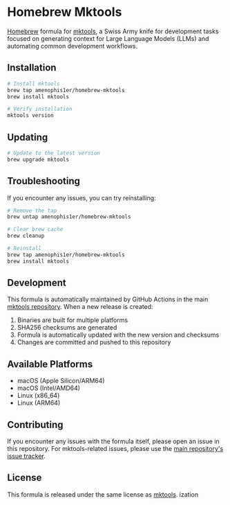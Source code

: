 
# Homebrew Mktools

[Homebrew](https://brew.sh) formula for [mktools](https://github.com/amenophis1er/mktools), a Swiss Army knife for development tasks focused on generating context for Large Language Models (LLMs) and automating common development workflows.

## Installation

```bash
# Install mktools
brew tap amenophis1er/homebrew-mktools
brew install mktools

# Verify installation
mktools version
```

## Updating

```bash
# Update to the latest version
brew upgrade mktools
```

## Troubleshooting

If you encounter any issues, you can try reinstalling:

```bash
# Remove the tap
brew untap amenophis1er/homebrew-mktools

# Clear brew cache
brew cleanup

# Reinstall
brew tap amenophis1er/homebrew-mktools
brew install mktools
```

## Development

This formula is automatically maintained by GitHub Actions in the main [mktools repository](https://github.com/amenophis1er/mktools). When a new release is created:

1. Binaries are built for multiple platforms
2. SHA256 checksums are generated
3. Formula is automatically updated with the new version and checksums
4. Changes are committed and pushed to this repository

## Available Platforms

- macOS (Apple Silicon/ARM64)
- macOS (Intel/AMD64)
- Linux (x86_64)
- Linux (ARM64)

## Contributing

If you encounter any issues with the formula itself, please open an issue in this repository. For mktools-related issues, please use the [main repository's issue tracker](https://github.com/amenophis1er/mktools/issues).

## License

This formula is released under the same license as [mktools](https://github.com/amenophis1er/mktools).
ization